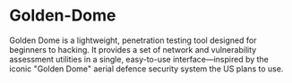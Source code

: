 # Golden-Dome
Golden Dome is a lightweight, penetration testing tool designed for beginners to hacking. It provides a set of network and vulnerability assessment utilities in a single, easy-to-use interface—inspired by the iconic "Golden Dome" aerial defence security system the US plans to use.
